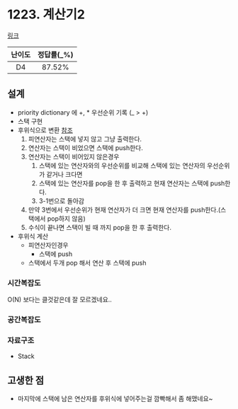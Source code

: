 # 1223. 계산기2

[링크](https://swexpertacademy.com/main/code/problem/problemDetail.do?contestProbId=AV14nnAaAFACFAYD&categoryId=AV14nnAaAFACFAYD&categoryType=CODE)

| 난이도 | 정답률(\_%) |
| :----: | :---------: |
|   D4   |   87.52%    |

## 설계

- priority dictionary 에 +, \* 우선순위 기록 (\_ > +)
- 스택 구현
- 후위식으로 변환 [참조](https://jamanbbo.tistory.com/53)
  1. 피연산자는 스택에 넣지 않고 그냥 출력한다.
  2. 연산자는 스택이 비었으면 스택에 push한다.
  3. 연산자는 스택이 비어있지 않은경우
     1. 스택에 있는 연산자와의 우선순위를 비교해 스택에 있는 연산자의 우선순위가 같거나 크다면
     2. 스택에 있는 연산자를 pop을 한 후 출력하고 현재 연산자는 스택에 push한다.
     3. 3-1번으로 돌아감
  4. 만약 3번에서 우선순위가 현재 연산자가 더 크면 현재 연산자를 push한다.(스택에서 pop하지 않음)
  5. 수식이 끝나면 스택이 빌 때 까지 pop을 한 후 출력한다.
- 후위식 계산
  - 피연산자인경우
    - 스택에 push
  - 스택에서 두개 pop 해서 연산 후 스택에 push

### 시간복잡도

O(N) 보다는 클것같은데 잘 모르겠네요..

### 공간복잡도

### 자료구조

- Stack

## 고생한 점

- 마지막에 스택에 남은 연산자를 후위식에 넣어주는걸 깜빡해서 좀 해맸네요~
